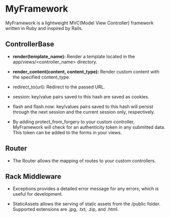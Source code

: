 # MyFramework

MyFramework is a lightweight MVC(Model View Controller) framework written in Ruby and inspired by Rails.

## ControllerBase

- **render(template_name):** Render a template located in the app/views/<controller_name> directory.

- **render_content(content, content_type):** Render custom content with the specified content_type.

- redirect_to(url): Redirect to the passed URL.

- session: key/value pairs saved to this hash are saved as cookies.

- flash and flash.now: key/values pairs saved to this hash will persist through the next session and the current
session only, respectively.

- By adding protect_from_forgery to your custom controller, MyFramework will check for an authenticity token in any submitted data. This token can be added to the forms in your views.

## Router

- The Router allows the mapping of routes to your custom controllers.

## Rack Middleware

- Exceptions provides a detailed error message for any errors, which is useful for development.

- StaticAssets allows the serving of static assets from the /public folder. Supported extensions are .jpg, .txt, .zip, and .html.
